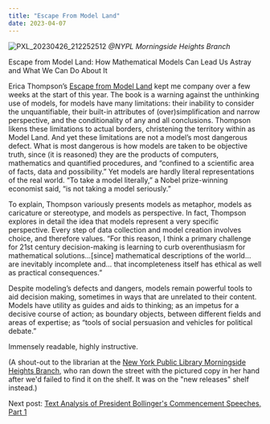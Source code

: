 ```yaml
---
title: "Escape From Model Land"
date: 2023-04-07
---
```

![PXL_20230426_212252512](https://user-images.githubusercontent.com/112728848/236265220-a7676d54-bdb4-4ca7-bc4a-e64f18c77464.jpg)
<i>@NYPL Morningside Heights Branch</i>
<p>Escape from Model Land: How Mathematical Models Can Lead Us Astray and What We Can Do About It</p>
<p>Erica Thompson’s <a href="https://www.ericathompson.co.uk/books/">Escape from Model Land</a> kept me company over a few weeks at the start of this year. The book is a warning against the unthinking use of models, for models have many limitations: their inability to consider the unquantifiable, their built-in attributes of (over)simplification and narrow perspective, and the conditionality of any and all conclusions. Thompson likens these limitations to actual borders, christening the territory within as Model Land. And yet these limitations are not a model’s most dangerous defect. What is most dangerous is how models are taken to be objective truth, since (it is reasoned) they are the products of computers, mathematics and quantified procedures, and “confined to a scientific area of facts, data and possibility.” Yet models are hardly literal representations of the real world. “To take a model literally,” a Nobel prize-winning economist said, “is not taking a model seriously.”</p>
<p>To explain, Thompson variously presents models as metaphor, models as caricature or stereotype, and models as perspective. In fact, Thompson explores in detail the idea that models represent a very specific perspective. Every step of data collection and model creation involves choice, and therefore values. “For this reason, I think a primary challenge for 21st century decision-making is learning to curb overenthusiasm for mathematical solutions…[since] mathematical descriptions of the world… are inevitably incomplete and… that incompleteness itself has ethical as well as practical consequences.”</p>
<p>Despite modeling’s defects and dangers, models remain powerful tools to aid decision making, sometimes in ways that are unrelated to their content. Models have utility as guides and aids to thinking; as an impetus for a decisive course of action; as boundary objects, between different fields and areas of expertise; as “tools of social persuasion and vehicles for political debate.”<p>
<p>Immensely readable, highly instructive.</p>
<p>(A shout-out to the librarian at the <a href="https://www.nypl.org/locations/morningside-heights">New York Public Library Morningside Heights Branch</a>, who ran down the street with the pictured copy in her hand after we'd failed to find it on the shelf. It was on the "new releases" shelf instead.)</p>
Next post: <a href="https://mf3321.github.io/2023/04/21/Text-Analysis-President-Bollinger's-Commencement-Speeches-part-1.html">Text Analysis of President Bollinger's Commencement Speeches, Part 1</a>
